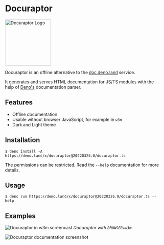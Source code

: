 # Docuraptor

<img src="./assets/logo.optimized.svg" alt="Docuraptor Logo" width=150 />

Docuraptor is an offline alternative to the
[doc.deno.land](https://doc.deno.land) service.

It generates and serves HTML documentation for JS/TS modules with the help of
[Deno's](https://deno.land) documentation parser.

## Features

- Offline documentation
- Usable without browser JavaScript, for example in `w3m`
- Dark and Light theme

## Installation

`$ deno install -A https://deno.land/x/docuraptor@20220326.0/docuraptor.ts`

The permissions can be restricted. Read the `--help` documentation for more
details.

## Usage

`$ deno run https://deno.land/x/docuraptor@20220326.0/docuraptor.ts --help`

## Examples

![Docuraptor in w3m screencast](./assets/demo.svg) _Docuraptor with
`BROWSER=w3m`_

![Docuraptor documentation screenshot](./assets/screenshot.png)
